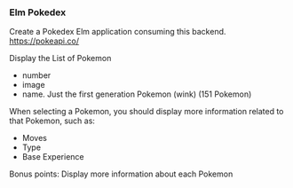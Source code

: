 ### Elm Pokedex

Create a Pokedex Elm application consuming this backend.
https://pokeapi.co/

Display the List of Pokemon
  - number
  - image
  - name.
Just the first generation Pokemon (wink) (151 Pokemon)

When selecting a Pokemon, you should display more information related to that Pokemon, such as:
- Moves
- Type
- Base Experience

Bonus points: Display more information about each Pokemon
